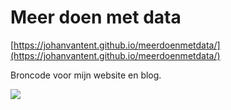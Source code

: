 # Meer doen met data

[https://johanvantent.github.io/meerdoenmetdata/](https://johanvantent.github.io/meerdoenmetdata/)

Broncode voor mijn website en blog.

![]("images/JTIP-grey80")